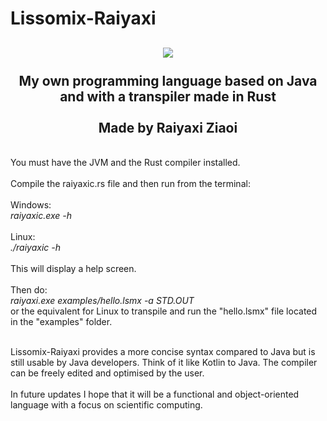 # Lissomix-Raiyaxi

<div align="center"><h2>
<img src="https://i.imgur.com/Vul6DJF.png"></img><br/><br/>
My own programming language based on Java and with a transpiler made in Rust<br/><br/>Made by Raiyaxi Ziaoi
</h2></div>
<br/>
You must have the JVM and the Rust compiler installed.
<br/>
<br/>
Compile the raiyaxic.rs file and then run from the terminal:<br/><br/>
Windows:<br/>
<i>raiyaxic.exe -h</i><br/>
<br/>Linux:<br/>
<i>./raiyaxic -h</i><br/><br/>
This will display a help screen.<br/><br/>Then do:<br/><i>raiyaxi.exe examples/hello.lsmx -a STD.OUT</i><br/> or the equivalent for Linux to transpile and run the "hello.lsmx" file located in the "examples" folder.
<br/><br/>

Lissomix-Raiyaxi provides a more concise syntax compared to Java but is still usable by Java developers. Think of it like Kotlin to Java. The compiler can be freely edited and optimised by the user.
<br/><br/>
In future updates I hope that it will be a functional and object-oriented language with a focus on scientific computing.
<br/><br/>
